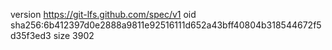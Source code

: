 version https://git-lfs.github.com/spec/v1
oid sha256:6b412397d0e2888a9811e92516111d652a43bff40804b318544672f5d35f3ed3
size 3902
